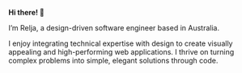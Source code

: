 **Hi there! 👋**

I’m Relja, a design-driven software engineer based in Australia.

I enjoy integrating technical expertise with design to create visually appealing and high-performing web applications. I thrive on turning complex problems into simple, elegant solutions through code.
